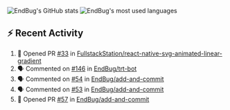 ![EndBug's GitHub stats](https://github-readme-stats.vercel.app/api?username=endbug&show_icons=true)
![EndBug's most used languages](https://github-readme-stats.vercel.app/api/top-langs/?username=endbug&layout=compact)

## ⚡ Recent Activity

<!--START_SECTION:activity-->
1. 💪 Opened PR [#33](https://github.com//FullstackStation/react-native-svg-animated-linear-gradient/pull/33) in [FullstackStation/react-native-svg-animated-linear-gradient](https://github.com//FullstackStation/react-native-svg-animated-linear-gradient)
2. 🗣 Commented on [#146](https://github.com//EndBug/trt-bot/issues/146) in [EndBug/trt-bot](https://github.com//EndBug/trt-bot)
3. 🗣 Commented on [#54](https://github.com//EndBug/add-and-commit/issues/54) in [EndBug/add-and-commit](https://github.com//EndBug/add-and-commit)
4. 🗣 Commented on [#53](https://github.com//EndBug/add-and-commit/issues/53) in [EndBug/add-and-commit](https://github.com//EndBug/add-and-commit)
5. 💪 Opened PR [#57](https://github.com//EndBug/add-and-commit/pull/57) in [EndBug/add-and-commit](https://github.com//EndBug/add-and-commit)
<!--END_SECTION:activity-->
